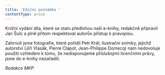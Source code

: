 ```yaml
---
title: 'Ediční poznámka '
contentType: prose
---
```


  

Knižní vydání díla, které se stalo předlohou naší e-knihy, redakčně připravil Jan Šulc a plně přitom respektoval autorův přístup k pra­vopisu.

Zahrnuli jsme fotografie, které pořídil Petr Král; ilustrační sním­ky, jejichž autorství (Jiří Vlasák, Pierre Clapot, Jean-Philippe Domecq) nám nedovoluje použití vzhledem k tomu, že nedisponujeme příslušnými licenčními právy, jsme do e-knihy nezařadili.

_Redakce MKP_
